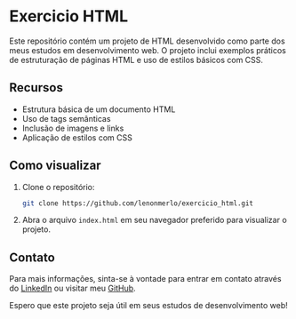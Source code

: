 # Exercicio HTML

Este repositório contém um projeto de HTML desenvolvido como parte dos meus estudos em desenvolvimento web. O projeto inclui exemplos práticos de estruturação de páginas HTML e uso de estilos básicos com CSS.

## Recursos

- Estrutura básica de um documento HTML
- Uso de tags semânticas
- Inclusão de imagens e links
- Aplicação de estilos com CSS

## Como visualizar

1. Clone o repositório:
    ```bash
    git clone https://github.com/lenonmerlo/exercicio_html.git
    ```
2. Abra o arquivo `index.html` em seu navegador preferido para visualizar o projeto.

## Contato

Para mais informações, sinta-se à vontade para entrar em contato através do [LinkedIn](https://www.linkedin.com/in/lenonmerlo/) ou visitar meu [GitHub](https://github.com/lenonmerlo).

Espero que este projeto seja útil em seus estudos de desenvolvimento web!
